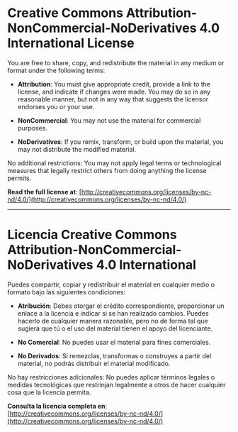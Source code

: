 # **Creative Commons Attribution-NonCommercial-NoDerivatives 4.0 International License**

You are free to share, copy, and redistribute the material in any medium or format under the following terms:

- **Attribution**: You must give appropriate credit, provide a link to the license, and indicate if changes were made. You may do so in any reasonable manner, but not in any way that suggests the licensor endorses you or your use.

- **NonCommercial**: You may not use the material for commercial purposes.

- **NoDerivatives**: If you remix, transform, or build upon the material, you may not distribute the modified material.

No additional restrictions: You may not apply legal terms or technological measures that legally restrict others from doing anything the license permits.

**Read the full license at**: [http://creativecommons.org/licenses/by-nc-nd/4.0/](http://creativecommons.org/licenses/by-nc-nd/4.0/)

---

# **Licencia Creative Commons Attribution-NonCommercial-NoDerivatives 4.0 International**

Puedes compartir, copiar y redistribuir el material en cualquier medio o formato bajo las siguientes condiciones:

- **Atribución**: Debes otorgar el crédito correspondiente, proporcionar un enlace a la licencia e indicar si se han realizado cambios. Puedes hacerlo de cualquier manera razonable, pero no de forma tal que sugiera que tú o el uso del material tienen el apoyo del licenciante.

- **No Comercial**: No puedes usar el material para fines comerciales.

- **No Derivados**: Si remezclas, transformas o construyes a partir del material, no podrás distribuir el material modificado.

No hay restricciones adicionales: No puedes aplicar términos legales o medidas tecnológicas que restrinjan legalmente a otros de hacer cualquier cosa que la licencia permita.

**Consulta la licencia completa en**: [http://creativecommons.org/licenses/by-nc-nd/4.0/](http://creativecommons.org/licenses/by-nc-nd/4.0/)
